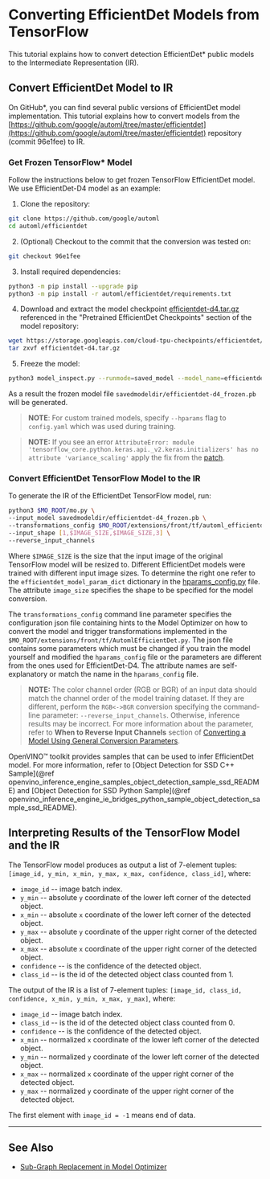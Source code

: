 # Converting EfficientDet Models from TensorFlow 

This tutorial explains how to convert detection EfficientDet\* public models to the Intermediate Representation (IR). 

## <a name="efficientdet-to-ir"></a>Convert EfficientDet Model to IR

On GitHub*, you can find several public versions of EfficientDet model implementation. This tutorial explains how to 
convert models from the [https://github.com/google/automl/tree/master/efficientdet](https://github.com/google/automl/tree/master/efficientdet) 
repository (commit 96e1fee) to IR.

### Get Frozen TensorFlow\* Model

Follow the instructions below to get frozen TensorFlow EfficientDet model. We use EfficientDet-D4 model as an example:

1. Clone the repository:<br>
```sh
git clone https://github.com/google/automl
cd automl/efficientdet
```
2. (Optional) Checkout to the commit that the conversion was tested on:<br>
```sh
git checkout 96e1fee
```
3. Install required dependencies:<br>
```sh
python3 -m pip install --upgrade pip
python3 -m pip install -r automl/efficientdet/requirements.txt
```
4. Download and extract the model checkpoint [efficientdet-d4.tar.gz](https://storage.googleapis.com/cloud-tpu-checkpoints/efficientdet/coco2/efficientdet-d4.tar.gz)
referenced in the "Pretrained EfficientDet Checkpoints" section of the model repository:<br>
```sh
wget https://storage.googleapis.com/cloud-tpu-checkpoints/efficientdet/coco2/efficientdet-d4.tar.gz
tar zxvf efficientdet-d4.tar.gz
```
5. Freeze the model:<br>
```sh
python3 model_inspect.py --runmode=saved_model --model_name=efficientdet-d4  --ckpt_path=efficientdet-d4 --saved_model_dir=savedmodeldir
```
As a result the frozen model file `savedmodeldir/efficientdet-d4_frozen.pb` will be generated.

> **NOTE**: For custom trained models, specify `--hparams` flag to `config.yaml` which was used during training.

> **NOTE:** If you see an error `AttributeError: module 'tensorflow_core.python.keras.api._v2.keras.initializers' has no attribute 'variance_scaling'` apply the fix from the [patch](https://github.com/google/automl/pull/846).

### Convert EfficientDet TensorFlow Model to the IR

To generate the IR of the EfficientDet TensorFlow model, run:<br>
```sh
python3 $MO_ROOT/mo.py \
--input_model savedmodeldir/efficientdet-d4_frozen.pb \
--transformations_config $MO_ROOT/extensions/front/tf/automl_efficientdet.json \
--input_shape [1,$IMAGE_SIZE,$IMAGE_SIZE,3] \
--reverse_input_channels
```

Where `$IMAGE_SIZE` is the size that the input image of the original TensorFlow model will be resized to. Different
EfficientDet models were trained with different input image sizes. To determine the right one refer to the `efficientdet_model_param_dict`
dictionary in the [hparams_config.py](https://github.com/google/automl/blob/96e1fee/efficientdet/hparams_config.py#L304) file.
The attribute `image_size` specifies the shape to be specified for the model conversion.

The `transformations_config` command line parameter specifies the configuration json file containing hints
to the Model Optimizer on how to convert the model and trigger transformations implemented in the 
`$MO_ROOT/extensions/front/tf/AutomlEfficientDet.py`. The json file contains some parameters which must be changed if you
train the model yourself and modified the `hparams_config` file or the parameters are different from the ones used for EfficientDet-D4.
The attribute names are self-explanatory or match the name in the `hparams_config` file.

> **NOTE:** The color channel order (RGB or BGR) of an input data should match the channel order of the model training dataset. If they are different, perform the `RGB<->BGR` conversion specifying the command-line parameter: `--reverse_input_channels`. Otherwise, inference results may be incorrect. For more information about the parameter, refer to **When to Reverse Input Channels** section of [Converting a Model Using General Conversion Parameters](../Converting_Model_General.md).

OpenVINO&trade; toolkit provides samples that can be used to infer EfficientDet model. For more information, refer to 
[Object Detection for SSD C++ Sample](@ref openvino_inference_engine_samples_object_detection_sample_ssd_README) and 
[Object Detection for SSD Python Sample](@ref openvino_inference_engine_ie_bridges_python_sample_object_detection_sample_ssd_README).

## <a name="efficientdet-ir-results-interpretation"></a>Interpreting Results of the TensorFlow Model and the IR

The TensorFlow model produces as output a list of 7-element tuples: `[image_id, y_min, x_min, y_max, x_max, confidence, class_id]`, where:
* `image_id` -- image batch index.
* `y_min` -- absolute `y` coordinate of the lower left corner of the detected object.
* `x_min` -- absolute `x` coordinate of the lower left corner of the detected object.
* `y_max` -- absolute `y` coordinate of the upper right corner of the detected object.
* `x_max` -- absolute `x` coordinate of the upper right corner of the detected object.
* `confidence` -- is the confidence of the detected object.
* `class_id` -- is the id of the detected object class counted from 1.

The output of the IR is a list of 7-element tuples: `[image_id, class_id, confidence, x_min, y_min, x_max, y_max]`, where:
* `image_id` -- image batch index.
* `class_id` -- is the id of the detected object class counted from 0.
* `confidence` -- is the confidence of the detected object.
* `x_min` -- normalized `x` coordinate of the lower left corner of the detected object.
* `y_min` -- normalized `y` coordinate of the lower left corner of the detected object.
* `x_max` -- normalized `x` coordinate of the upper right corner of the detected object.
* `y_max` -- normalized `y` coordinate of the upper right corner of the detected object.

The first element with `image_id = -1` means end of data.

---
## See Also

* [Sub-Graph Replacement in Model Optimizer](../../customize_model_optimizer/Subgraph_Replacement_Model_Optimizer.md)

